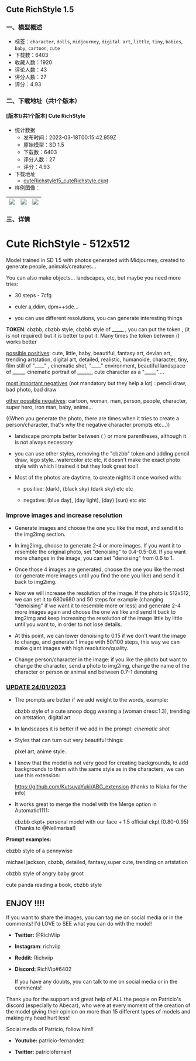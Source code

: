 ## Cute RichStyle 1.5
### 一、模型概述

- 标签：`character`, `dolls`, `midjourney`, `digital art`, `little`, `tiny`, `babies`, `baby`, `cartoon`, `cute`
- 下载数：6403
- 收藏人数：1920
- 评论人数：43
- 评分人数：27
- 评分：4.93

### 二、下载地址（共1个版本）

#### [版本1/共1个版本] Cute RichStyle

- 统计数据
  - 发布时间：2023-03-18T00:15:42.959Z
  - 原始模型：SD 1.5
  - 下载数：6403
  - 评分人数：27
  - 评分：4.93
- 下载地址
  - [cuteRichstyle15_cuteRichstyle.ckpt](https://civitai.com/api/download/models/5373)
- 样例图像：

| <img src="https://image.civitai.com/xG1nkqKTMzGDvpLrqFT7WA/d94438e3-55a1-4b20-8f98-e6ce65267900/width=450/42159.jpeg" /> | <img src="https://image.civitai.com/xG1nkqKTMzGDvpLrqFT7WA/d823963a-7e2c-4b92-79f6-6cefedf83a00/width=450/42157.jpeg" /> | <img src="https://image.civitai.com/xG1nkqKTMzGDvpLrqFT7WA/adc9dccc-824e-4ce7-3016-723e2ed71700/width=450/42158.jpeg" /> |
| ---- | ---- | ---- |


### 三、详情
<h1>Cute RichStyle - 512x512</h1><p>Model trained in SD 1.5 with photos generated with Midjourney, created to generate people, animals/creatures...</p><p>You can also make objects... landscapes, etc, but maybe you need more tries:</p><ul><li><p>30 steps - 7cfg</p></li><li><p>euler a,ddim, dpm++sde...</p></li><li><p>you can use different resolutions, you can generate interesting things</p></li></ul><p></p><p><strong>TOKEN</strong>: cbzbb, cbzbb style, cbzbb style of _____ , you can put the token , (it is not required) but it is better to put it. Many times the token between () works better</p><p></p><p><u>possible positives</u>: cute, little, baby, beautiful, fantasy art, devian art, trending artstation, digital art, detailed, realistic, humanoide, character, tiny, film still of "____" , cinematic shot, "____" environment, beautiful landspace of _____, cinematic portrait of ______, cute character as a "_____"....</p><p></p><p><u>most important negatives</u> (not mandatory but they help a lot) : pencil draw, bad photo, bad draw</p><p><u>other possible negatives</u>: cartoon, woman, man, person, people, character, super hero, iron man, baby, anime...</p><p>((When you generate the photo, there are times when it tries to create a person/character, that's why the negative character prompts etc...))</p><p></p><ul><li><p>landscape prompts better between ( ) or more parentheses, although it is not always necessary</p></li><li><p>you can use other styles, removing the "cbzbb" token and adding pencil draw, lego style.. watercolor etc etc, it doesn't make the exact photo style with which I trained it but they look great too!!</p></li><li><p>Most of the photos are daytime, to create nights it once worked with:</p><ul><li><p>positive: (dark), (black sky) (dark sky) etc etc</p></li><li><p>negative: (blue day), (day light), (day) (sun) etc etc</p></li></ul></li></ul><p></p><h3>Improve images and increase resolution</h3><ul><li><p>Generate images and choose the one you like the most, and send it to the img2img section.</p></li><li><p>In img2img, choose to generate 2-4 or more images. If you want it to resemble the original photo, set "denoising" to 0.4-0.5-0.6. If you want more changes in the image, you can set "denoising" from 0.6 to 1.</p></li><li><p>Once those 4 images are generated, choose the one you like the most (or generate more images until you find the one you like) and send it back to img2img.</p></li><li><p>Now we will increase the resolution of the image. If the photo is 512x512, we can set it to 680x680 and 50 steps for example (changing "denoising" if we want it to resemble more or less) and generate 2-4 more images again and choose the one we like and send it back to img2img and keep increasing the resolution of the image little by little until you want to, in order to not lose details.</p></li><li><p>At this point, we can lower denoising to 0.15 if we don't want the image to change, and generate 1 image with 50/100 steps, this way we can make giant images with high resolution/quality.</p></li></ul><p></p><p></p><ul><li><p>Change person/character in the image: if you like the photo but want to change the character, send a photo to img2img, change the name of the character or person or animal and between 0.7-1 denoising</p></li></ul><p></p><h3><strong><u>UPDATE 24/01/2023</u></strong></h3><ul><li><p>The prompts are better if we add weight to the words, example:</p><p>cbzbb style of a cute snoop dogg wearing a (woman dress:1.3), trending on artstation, digital art</p></li></ul><p></p><ul><li><p>In landscapes it is better if we add in the prompt: <em>cinematic shot</em></p><p></p></li><li><p>Styles that can turn out very beautiful things:</p><p>pixel art, anime style..</p><p></p></li><li><p>I know that the model is not very good for creating backgrounds, to add backgrounds to them with the same style as in the characters, we can use this extension:</p><p><a target="_blank" rel="ugc" href="https://github.com/KutsuyaYuki/ABG_extension">https://github.com/KutsuyaYuki/ABG_extension</a> (thanks to Niaka for the info)</p><p></p></li><li><p>It works great to merge the model with the Merge option in Automatic1111:</p><p>cbzbb ckpt+ personal model with our face + 1.5 official ckpt (0.80-0.95) (Thanks to @Nellmarisa!)</p></li></ul><p></p><p><strong>Prompt examples:</strong></p><p>cbzbb style of a pennywise</p><p>michael jackson, cbzbb, detailed, fantasy,super cute, trending on artstation</p><p>cbzbb style of angry baby groot</p><p>cute panda reading a book, cbzbb style</p><h2>ENJOY !!!!</h2><p></p><p></p><p>If you want to share the images, you can tag me on social media or in the comments! I'd LOVE to SEE what you can do with the model!</p><ul><li><p><strong>Twitter:</strong> @RichViip</p></li><li><p><strong>Instagram</strong>: richviip</p></li><li><p><strong>Reddit:</strong> Richviip</p></li><li><p><strong>Discord:</strong> RichVip#6402<br /><br />If you have any doubts, you can talk to me on social media or in the comments!</p><p></p></li></ul><p>Thank you for the support and great help of ALL the people on Patricio's discord (especially to Abecar), who were at every moment of the creation of the model giving their opinion on more than 15 different types of models and making my head hurt less!</p><p>Social media of Patricio, follow him!!</p><ul><li><p><strong>Youtube:</strong> patricio-fernandez</p></li><li><p><strong>Twitter:</strong> patriciofernanf</p></li></ul>
